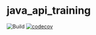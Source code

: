 # java_api_training

![Build](https://github.com/Sazard/java_api_training/actions/workflows/build.yml/badge.svg)
[![codecov](https://codecov.io/gh/Sazard/java_api_training/branch/main/graph/badge.svg)](https://codecov.io/gh/Sazard/java_api_training)
